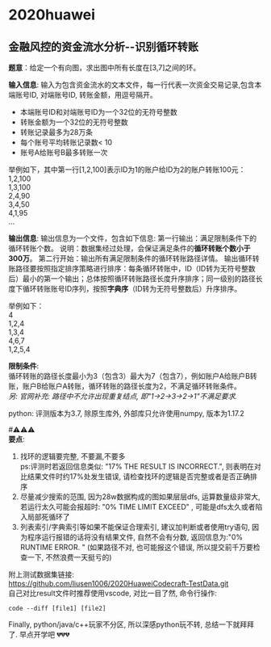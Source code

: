 # 2020huawei
## 金融风控的资金流水分析--识别循环转账

**题意**：给定一个有向图，求出图中所有长度在[3,7]之间的环。  

**输入信息**: 输入为包含资金流水的文本文件，每一行代表一次资金交易记录,包含本端账号ID, 对端账号ID, 转账金额，用逗号隔开。
+ 本端账号ID和对端账号ID为一个32位的无符号整数
+ 转账金额为一个32位的无符号整数
+ 转账记录最多为28万条
+ 每个账号平均转账记录数< 10
+ 账号A给账号B最多转账一次
>
举例如下，其中第一行[1,2,100]表示ID为1的账户给ID为2的账户转账100元：  
1,2,100  
1,3,100  
2,4,90  
3,4,50  
4,1,95  
...

**输出信息**: 
输出信息为一个文件，包含如下信息:
第一行输出：满足限制条件下的循环转账个数。
说明：数据集经过处理，会保证满足条件的**循环转账个数小于300万**。
第二行开始：输出所有满足限制条件的循环转账路径详情。
输出循环转账路径要按照指定排序策略进行排序：每条循环转账中，ID（ID转为无符号整数后）最小的第一个输出；总体按照循环转账路径长度升序排序；同一级别的路径长度下循环转账账号ID序列，按照**字典序**（ID转为无符号整数后）升序排序。  
>
举例如下：  
4  
1,2,4  
1,3,4  
4,6,7  
1,2,5,4  

**限制条件**:  
循环转账的路径长度最小为3（包含3）最大为7（包含7），例如账户A给账户B转账，账户B给账户A转账，循环转账的路径长度为2，不满足循环转账条件。  
*另: 官网补充: 路径中不允许出现重复结点, 即"1->2->3->2->1"不满足要求.*

python: 评测版本为3.7, 除原生库外, 外部库只允许使用numpy, 版本为1.17.2  

#⚠️⚠️⚠️  
**要点**: 
1. 找环的逻辑要完整, 不要漏,不要多  
   ps:评测时若返回信息类似:  "17% THE RESULT IS INCORRECT.", 则表明在对比结果文件时约17%处发生错误, 请检查找环的逻辑是否完整或者是否正确排序
2. 尽量减少搜索的范围, 因为28w数据构成的图如果层层dfs, 运算数量级非常大, 若运行太久可能会报超时: "0% TIME LIMIT EXCEED" , 可能是dfs太久或者陷入局部死循环了
3. 列表索引/字典索引等如果不能保证合理索引, 建议加判断或者使用try语句, 因为程序运行报错的话将没有结果文件, 自然不会有分数, 返回信息为:"0% RUNTIME ERROR. " (如果路径不对, 也可能报这个错误, 所以提交前千万要检查一下, 不然浪费一天挺亏的)

附上测试数据集链接:  
https://github.com/liusen1006/2020HuaweiCodecraft-TestData.git  
自己对比result文件时推荐使用vscode, 对比一目了然, 命令行操作: 
```shell
code --diff [file1] [file2]
```

Finally, python/java/c++玩家不分区, 所以深感python玩不转, 总结一下就拜拜了. 早点开学吧 💔💔💔 
